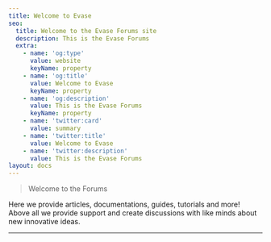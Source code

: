 ```yaml
---
title: Welcome to Evase
seo:
  title: Welcome to the Evase Forums site
  description: This is the Evase Forums 
  extra:
    - name: 'og:type'
      value: website
      keyName: property
    - name: 'og:title'
      value: Welcome to Evase
      keyName: property
    - name: 'og:description'
      value: This is the Evase Forums 
      keyName: property
    - name: 'twitter:card'
      value: summary
    - name: 'twitter:title'
      value: Welcome to Evase
    - name: 'twitter:description'
      value: This is the Evase Forums 
layout: docs
---
```


> Welcome to the Forums

Here we provide articles, documentations, guides, tutorials and more! Above all we provide support and create discussions with like minds about new innovative ideas.

***

